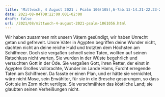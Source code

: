 ```yaml
---
title: 'Mittwoch, 4 August 2021 : Psalm 106(105),6-7ab.13-14.21-22.23-24.'
date: 2021-08-04T08:22:00.001+02:00
draft: false
url: /2021/08/mittwoch-4-august-2021-psalm-1061056.html
---
```


Wir haben zusammen mit unsern Vätern gesündigt, wir haben Unrecht getan und gefrevelt. Unsre Väter in Ägypten begriffen deine Wunder nicht, dachten nicht an deine reiche Huld und trotzten dem Höchsten am Schilfmeer. Doch sie vergaßen schnell seine Taten, wollten auf seinen Ratschluss nicht warten. Sie wurden in der Wüste begehrlich und versuchten Gott in der Öde. Sie vergaßen Gott, ihren Retter, der einst in Ägypten Großes vollbrachte, Wunder im Lande Hams, Furcht erregende Taten am Schilfmeer. Da fasste er einen Plan, und er hätte sie vernichtet, wäre nicht Mose, sein Erwählter, für sie in die Bresche gesprungen, so dass Gott sie im Zorn nicht vertilgte. Sie verschmähten das köstliche Land; sie glaubten seinen Verheißungen nicht.